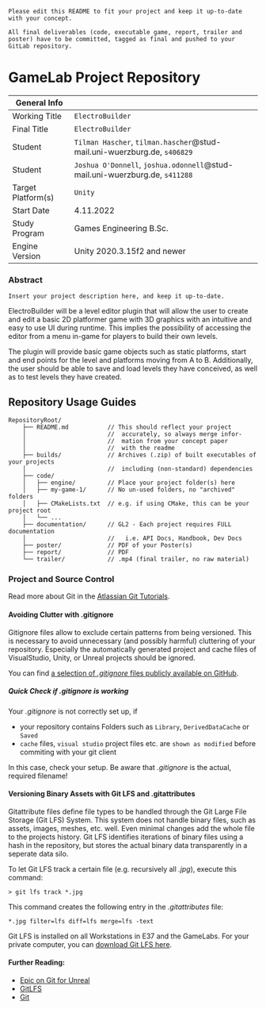 `Please edit this README to fit your project and keep it up-to-date with your concept.`

`All final deliverables (code, executable game, report, trailer and poster) have to be committed, tagged as final and pushed to your GitLab repository.`

# GameLab Project Repository

|  General Info  | |
| ---|---|
| Working Title | `ElectroBuilder` |
| Final Title | `ElectroBuilder` |
| Student | `Tilman Hascher`, `tilman.hascher`@stud-mail.uni-wuerzburg.de, `s406829` |
| Student | `Joshua O'Donnell`, `joshua.odonnell`@stud-mail.uni-wuerzburg.de, `s411288` |
| Target Platform(s) | `Unity` |
| Start Date | 4.11.2022 |
| Study Program | Games Engineering B.Sc.|
| Engine Version | Unity 2020.3.15f2 and newer |

### Abstract

`Insert your project description here, and keep it up-to-date.`

ElectroBuilder will be a level editor plugin that will allow the user to create and edit a basic 2D platformer game with 3D graphics with an intuitive and easy to use UI during runtime. This implies the possibility of accessing the editor from a menu in-game for players to build their own levels.

The plugin will provide basic game objects such as static platforms, start and end points for the level and platforms moving from A to B.
Additionally, the user should be able to save and load levels they have conceived, as well as to test levels they have created.

## Repository Usage Guides

```
RepositoryRoot/
    ├── README.md           // This should reflect your project 
    │                       //  accurately, so always merge infor- 
    │                       //  mation from your concept paper 
    │                       //  with the readme
    ├── builds/             // Archives (.zip) of built executables of your projects
    │                       //  including (non-standard) dependencies
    ├── code/
    │   ├── engine/         // Place your project folder(s) here
    │   ├── my-game-1/      // No un-used folders, no "archived" folders
    │   ├── CMakeLists.txt  // e.g. if using CMake, this can be your project root
    │   └── ...
    ├── documentation/      // GL2 - Each project requires FULL documentation  
    │                       //   i.e. API Docs, Handbook, Dev Docs
    ├── poster/             // PDF of your Poster(s)
    ├── report/             // PDF
    └── trailer/            // .mp4 (final trailer, no raw material)
```

### Project and Source Control

Read more about Git in the [Atlassian Git Tutorials](https://de.atlassian.com/git).

#### Avoiding Clutter with .gitignore
Gitignore files allow to exclude certain patterns from being versioned.
This is necessary to avoid unnecessary (and possibly harmful) cluttering of your repository.
Especially the automatically generated project and cache files of VisualStudio, Unity, or Unreal projects should be ignored.

You can find [a selection of *.gitignore* files publicly available on GitHub](https://github.com/github/gitignore).

##### Quick Check if .gitignore is working

Your *.gitignore* is not correctly set up, if
* your repository contains Folders such as `Library`, `DerivedDataCache` or `Saved`
* `cache` files, `visual studio` project files etc. are `shown as modified` before commiting with your git client

In this case, check your setup.
Be aware that *.gitignore* is the actual, required filename!

#### Versioning Binary Assets with Git LFS and .gitattributes
Gitattribute files define file types to be handled through the Git Large File Storage (Git LFS) System.
This system does not handle binary files, such as assets, images, meshes, etc. well.
Even minimal changes add the whole file to the projects history.
Git LFS identifies iterations of binary files using a hash in the repository, but stores the actual binary data transparently in a seperate data silo.

To let Git LFS track a certain file (e.g. recursively all *.jpg*), execute this command:

	> git lfs track *.jpg

This command creates the following entry in the *.gitattributes* file:

	*.jpg filter=lfs diff=lfs merge=lfs -text

Git LFS is installed on all Workstations in E37 and the GameLabs.
For your private computer, you can [download Git LFS here](https://git-lfs.github.com/).

#### Further Reading: 
* [Epic on Git for Unreal](https://wiki.unrealengine.com/Git_source_control_(Tutorial)#Workarounds_for_dealing_with_binary_files_on_your_Git_repository)
* [GitLFS](https://www.git-lfs.com)
* [Git](https://www.git-scm.com)

